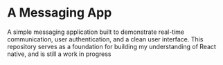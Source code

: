 # A Messaging App

A simple messaging application built to demonstrate real-time communication, user authentication, and a clean user interface. This repository serves as a foundation for building my understanding of React native, and is still a work in progress
